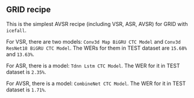## GRID recipe

This is the simplest AVSR recipe (including VSR, ASR, AVSR) for GRID with `icefall`.

For VSR, there are two models: `Conv3d Map BiGRU CTC Model` and `Conv3d ResNet18 BiGRU CTC Model`.
The WERs for them in TEST dataset are `15.68%` and `13.63%`.

For ASR, there is a model: `Tdnn Lstm CTC Model`. The WER for it in TEST dataset is `2.35%`.

For AVSR, there is a model: `CombineNet CTC Model`. The WER for it in TEST dataset is `1.71%`.
